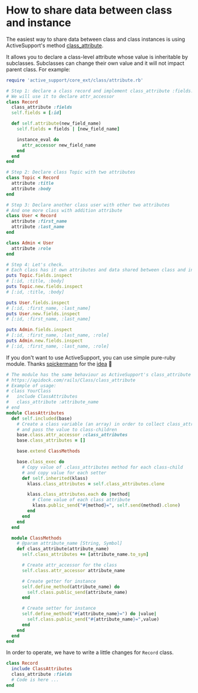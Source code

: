 # How to share data between class and instance

The easiest way to share data between class and class instances is using ActiveSupport's method [class_attribute](https://apidock.com/rails/Class/class_attribute).

It allows you to declare a class-level attribute whose value is inheritable by subclasses. Subclasses can change their own value and it will not impact parent class. For example:

```ruby
require 'active_support/core_ext/class/attribute.rb'

# Step 1: declare a class record and implement class_attribute :fields.
# We will use it to declare attr_accessor
class Record
  class_attribute :fields
  self.fields = [:id]

  def self.attribute(new_field_name)
    self.fields = fields | [new_field_name]

    instance_eval do
      attr_accessor new_field_name
    end
  end
end

# Step 2: Declare class Topic with two attributes
class Topic < Record
  attribute :title
  attribute :body
end

# Step 3: Declare another class user with other two attributes
# And one more class with addition attribute
class User < Record
  attribute :first_name
  attribute :last_name
end

class Admin < User
  attribute :role
end

# Step 4: Let's check.
# Each class has it own attributes and data shared between class and instances
puts Topic.fields.inspect
# [:id, :title, :body]
puts Topic.new.fields.inspect
# [:id, :title, :body]

puts User.fields.inspect
# [:id, :first_name, :last_name]
puts User.new.fields.inspect
# [:id, :first_name, :last_name]

puts Admin.fields.inspect
# [:id, :first_name, :last_name, :role]
puts Admin.new.fields.inspect
# [:id, :first_name, :last_name, :role]
```

If you don't want to use ActiveSupport, you can use simple pure-ruby module.
Thanks [spickermann](https://stackoverflow.com/users/2483313/spickermann) for the [idea](https://stackoverflow.com/a/71495941/3517175) 🙏

```ruby
# The module has the same behaviour as ActiveSupport's class_attribute
# https://apidock.com/rails/Class/class_attribute
# Example of usage:
# class YourClass
#   include ClassAttributes
#   class_attribute :attribute_name
# end
module ClassAttributes
  def self.included(base)
    # Create a class variable (an array) in order to collect class_attributes
    # and pass the value to class-children
    base.class.attr_accessor :class_attributes
    base.class_attributes = []

    base.extend ClassMethods

    base.class_exec do
      # Copy value of .class_attributes method for each class-child
      # and copy value for each setter
      def self.inherited(klass)
        klass.class_attributes = self.class_attributes.clone

        klass.class_attributes.each do |method|
          # Clone value of each class attribute
          klass.public_send("#{method}=", self.send(method).clone)
        end
      end
    end
  end

  module ClassMethods
    # @param attribute_name [String, Symbol]
    def class_attribute(attribute_name)
      self.class_attributes += [attribute_name.to_sym]

      # Create attr_accessor for the class
      self.class.attr_accessor attribute_name

      # Create getter for instance
      self.define_method(attribute_name) do
        self.class.public_send(attribute_name)
      end

      # Create setter for instance
      self.define_method("#{attribute_name}=") do |value|
        self.class.public_send("#{attribute_name}=",value)
      end
    end
  end
end
```

In order to operate, we have to write a little changes for `Record` class.

```ruby
class Record
  include ClassAttributes
  class_attribute :fields
  # Code is here ...
end
```
